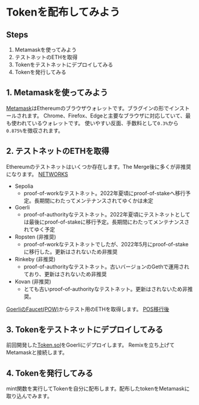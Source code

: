 # Tokenを配布してみよう

## Steps
1. Metamaskを使ってみよう
2. テストネットのETHを取得
3. Tokenをテストネットにデプロイしてみる
4. Tokenを発行してみる

## 1. Metamaskを使ってみよう
[Metamask](https://metamask.io/)はEthereumのブラウザウォレットです。ブラグインの形でインストールされます。
Chrome、Firefox、Edgeと主要なブラウザに対応していて、最も使われているウォレットです。
使いやすい反面、手数料として`0.3%`から`0.875%`を徴収されます。

## 2. テストネットのETHを取得
Ethereumのテストネットはいくつか存在します。The Merge後に多くが非推奨になります。
[NETWORKS](https://ethereum.org/en/developers/docs/networks/)

- Sepolia
  - proof-of-workなテストネット。2022年夏頃にproof-of-stakeへ移行予定。長期間にわたってメンテナンスされてゆくかは未定
- Goerli
  - proof-of-authorityなテストネット。2022年夏頃にテストネットとしては最後にproof-of-stakeに移行予定。長期間にわたってメンテナンスされてゆく予定
- Ropsten (非推奨)
  - proof-of-workなテストネットでしたが、2022年5月にproof-of-stakeに移行した。更新はされないため非推奨
- Rinkeby (非推奨)
  - proof-of-authorityなテストネット。古いバージョンのGethで運用されており、更新はされないため非推奨
- Kovan (非推奨)
  - とても古いproof-of-authorityなテストネット。更新はされないため非推奨。

[GoerliのFaucet(POW)](https://goerli-faucet.pk910.de/)からテスト用のETHを取得します。
[POS移行後](https://goerli-faucet.mudit.blog/)

## 3. Tokenをテストネットにデプロイしてみる
前回開発した[Token.sol](../part2/Token.sol)をGoerliにデプロイします。
Remixを立ち上げてMetamaskと接続します。

## 4. Tokenを発行してみる
mint関数を実行してTokenを自分に配布します。配布したtokenをMetamaskに取り込んでみます。
